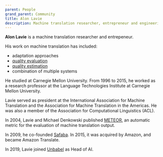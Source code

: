 ```yaml
---
parent: People
grand_parent: Community
title: Alon Lavie
description: Machine translation researcher, entrepreneur and engineering director
---
```


**Alon Lavie** is a machine translation researcher and entrepeneur.

His work on machine translation has included:
* adaptation approaches
* [quality evaluation](/quality/quality-evaluation.md)
* [quality estimation](/quality/quality-estimation.md)
* combination of multiple systems

He studied at Carnegie Mellon University.  From 1996 to 2015, he worked as a research professor at the Language Technologies Institute at Carnegie Mellon University.

Lavie served as president at the International Association for Machine Translation and the Association for Machine
Translation in the Americas. He was also a member of the Association for Computational Linguistics (ACL).

In 2004, Lavie and Michael Denkowski published [METEOR](/metrics/meteor.md), an automatic metric
for the evaluation of machine translation output.

In 2009, he co-founded [Safaba](/industry/companies.md#safaba). In 2015, it was acquired by Amazon, and became Amazon Translate.

In 2019, Lavie joined [Unbabel](/industry/companies.md#unbabel) as Head of AI.
